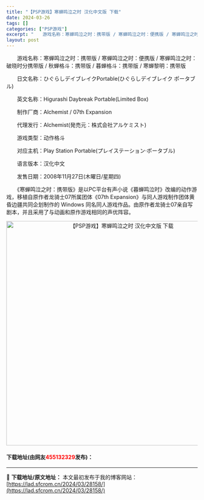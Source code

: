 ```yaml
---
title: "【PSP游戏】寒蝉鸣泣之时 汉化中文版 下载"
date: 2024-03-26
tags: []
categories: ["PSP游戏"]
excerpt: "　　游戏名称：寒蝉鸣泣之时：携带版 / 寒蝉鸣泣之时：便携版 / 寒蝉鸣泣之时：破晓时分携带版 / 秋蝉格斗：携带版 / 暮蝉格斗：携带版 / 寒蝉黎明：携带版 　　日文名称：ひぐらしデイブレイクPortable(ひぐらしデイブレイク ポータブル) 　　英文名称：Higurashi Daybreak&hellip;"
layout: post
---
```


 <p>　　游戏名称：寒蝉鸣泣之时：携带版 / 寒蝉鸣泣之时：便携版 / 寒蝉鸣泣之时：破晓时分携带版 / 秋蝉格斗：携带版 / 暮蝉格斗：携带版 / 寒蝉黎明：携带版</p> <p>　　日文名称：ひぐらしデイブレイクPortable(ひぐらしデイブレイク ポータブル)</p> <p>　　英文名称：Higurashi Daybreak Portable(Limited Box)</p> <p>　　制作厂商：Alchemist / 07th Expansion</p> <p>　　代理发行：Alchemist(発売元：株式会社アルケミスト)</p> <p>　　游戏类型：动作格斗</p> <p>　　对应主机：Play Station Portable(プレイステーション&middot;ポータブル)</p> <p>　　语言版本：汉化中文</p> <p>　　发售日期：2008年11月27日(木曜日/星期四)</p> <p>　　《寒蝉鸣泣之时：携带版》是以PC平台有声小说《暮蝉鸣泣时》改编的动作游戏，移植自原作者龙骑士07所属团体《07th Expansion》与同人游戏制作团体黄昏边疆共同企划制作的 Windows 同名同人游戏作品。由原作者龙骑士07亲自写剧本，并且采用了与动画和原作游戏相同的声优阵容。</p> <p align="center"><img align="" border="0" src="https://lad.sfcrom.cn/wp-content/uploads/2024/03/20240325_6601aab1e5f76.jpg" width="592" alt="【PSP游戏】寒蝉鸣泣之时 汉化中文版 下载" /></p> <p><h4>下载地址(由网友<font color="red">455132329</font>发布)：</h4></p> 

---
📖 **下载地址/原文地址：** 本文最初发布于我的博客网站：[https://lad.sfcrom.cn/2024/03/28158/](https://lad.sfcrom.cn/2024/03/28158/)

